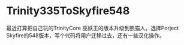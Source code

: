 # Trinity335ToSkyfire548  
最近打算把自己玩的TrinityCore 巫妖王的版本升级到熊猫人。选择Porject Skyfire的548版本，写个代码将用户迁移过去，还有一些汉化操作。  